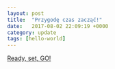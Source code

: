 ```yaml
---
layout: post
title:  "Przygodę czas zacząć!"
date:   2017-08-02 22:09:19 +0000
category: update
tags: [hello-world]
---
```


[Ready, set, GO!](#ready-set-go)

